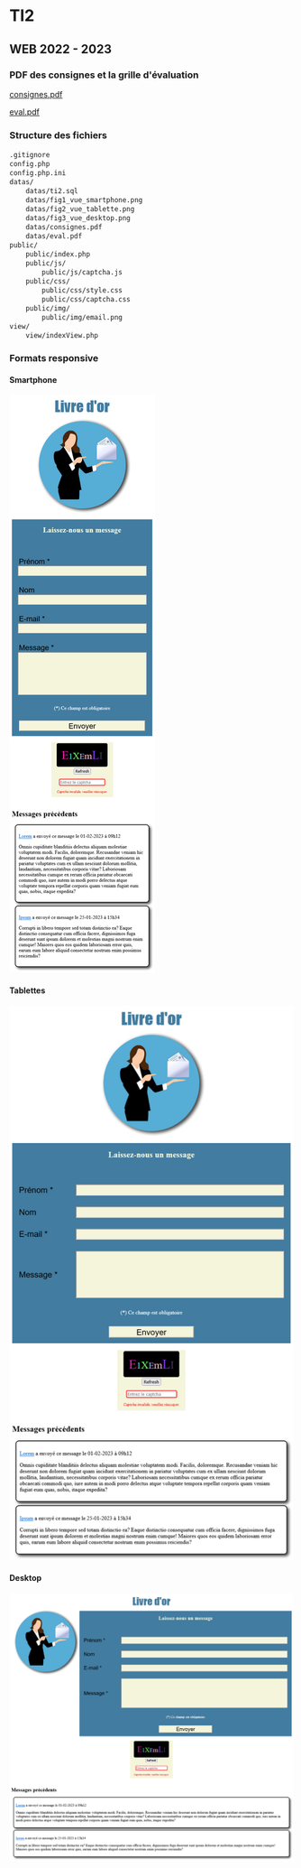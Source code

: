 # TI2

## WEB 2022 - 2023

### PDF des consignes et la grille d'évaluation

[consignes.pdf](https://github.com/mikhawa/TI2/raw/main/datas/consignes.pdf)

[eval.pdf](https://github.com/mikhawa/TI2/raw/main/datas/eval.pdf)

### Structure des fichiers

    .gitignore
    config.php
    config.php.ini
    datas/
        datas/ti2.sql
        datas/fig1_vue_smartphone.png
        datas/fig2_vue_tablette.png
        datas/fig3_vue_desktop.png
        datas/consignes.pdf
        datas/eval.pdf
    public/
        public/index.php
        public/js/
            public/js/captcha.js
        public/css/
            public/css/style.css
            public/css/captcha.css
        public/img/
            public/img/email.png
    view/
        view/indexView.php

### Formats responsive

#### Smartphone

![alt text](https://raw.githubusercontent.com/mikhawa/TI2/main/datas/fig1_vue_smartphone.png "Smartphone")

#### Tablettes

![alt text](https://raw.githubusercontent.com/mikhawa/TI2/main/datas/fig2_vue_tablette.png "Tablettes")

#### Desktop

![alt text](https://raw.githubusercontent.com/mikhawa/TI2/main/datas/fig3_vue_desktop.png "Desktop")